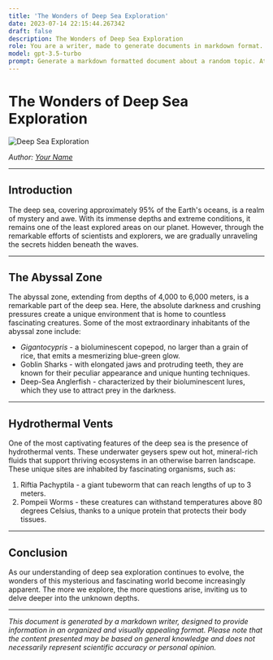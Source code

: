 ```yaml
---
title: 'The Wonders of Deep Sea Exploration'
date: 2023-07-14 22:15:44.267342
draft: false
description: The Wonders of Deep Sea Exploration
role: You are a writer, made to generate documents in markdown format. It is very important that all of the documents you generate are in valid markdown format.
model: gpt-3.5-turbo
prompt: Generate a markdown formatted document about a random topic. At the bottom, include a disclaimer explaining that the document was generated by you. The first line of the document should be the title. Make sure that the entire document is in proper markdown format, using a mix of various tags to make the document visually appealing.
---
```


# The Wonders of Deep Sea Exploration

![Deep Sea Exploration](https://example.com/deep-sea-exploration.jpg)

*Author: [Your Name](https://example.com)*

---

## Introduction

The deep sea, covering approximately 95% of the Earth's oceans, is a realm of mystery and awe. With its immense depths and extreme conditions, it remains one of the least explored areas on our planet. However, through the remarkable efforts of scientists and explorers, we are gradually unraveling the secrets hidden beneath the waves.

---

## The Abyssal Zone

The abyssal zone, extending from depths of 4,000 to 6,000 meters, is a remarkable part of the deep sea. Here, the absolute darkness and crushing pressures create a unique environment that is home to countless fascinating creatures. Some of the most extraordinary inhabitants of the abyssal zone include:

- *Gigantocypris* - a bioluminescent copepod, no larger than a grain of rice, that emits a mesmerizing blue-green glow.
- Goblin Sharks - with elongated jaws and protruding teeth, they are known for their peculiar appearance and unique hunting techniques.
- Deep-Sea Anglerfish - characterized by their bioluminescent lures, which they use to attract prey in the darkness.

---

## Hydrothermal Vents

One of the most captivating features of the deep sea is the presence of hydrothermal vents. These underwater geysers spew out hot, mineral-rich fluids that support thriving ecosystems in an otherwise barren landscape. These unique sites are inhabited by fascinating organisms, such as:

1. Riftia Pachyptila - a giant tubeworm that can reach lengths of up to 3 meters.
2. Pompeii Worms - these creatures can withstand temperatures above 80 degrees Celsius, thanks to a unique protein that protects their body tissues.

---

## Conclusion

As our understanding of deep sea exploration continues to evolve, the wonders of this mysterious and fascinating world become increasingly apparent. The more we explore, the more questions arise, inviting us to delve deeper into the unknown depths.

---

*This document is generated by a markdown writer, designed to provide information in an organized and visually appealing format. Please note that the content presented may be based on general knowledge and does not necessarily represent scientific accuracy or personal opinion.*